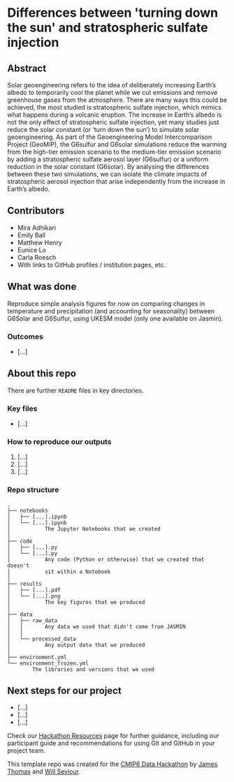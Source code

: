 # Differences between 'turning down the sun' and stratospheric sulfate injection

## Abstract

Solar geoengineering refers to the idea of deliberately increasing Earth’s albedo to temporarily cool the planet while we cut emissions and remove greenhouse gases from the atmosphere. There are many ways this could be achieved, the most studied is stratospheric sulfate injection, which mimics what happens during a volcanic eruption. The increase in Earth’s albedo is not the only effect of stratospheric sulfate injection, yet many studies just reduce the solar constant (or ‘turn down the sun’) to simulate solar geoengineering. As part of the Geoengineering Model Intercomparison Project (GeoMIP), the G6sulfur and G6solar simulations reduce the warming from the high-tier emission scenario to the medium-tier emission scenario by adding a stratospheric sulfate aerosol layer (G6sulfur) or a uniform reduction in the solar constant (G6solar). By analysing the differences between these two simulations, we can isolate the climate impacts of stratospheric aerosol injection that arise independently from the increase in Earth’s albedo. 

## Contributors

* Mira Adhikari
* Emily Ball
* Matthew Henry
* Eunice Lo
* Carla Roesch
* With links to GitHub profiles / institution pages, etc.

## What was done

Reproduce simple analysis figures for now on comparing changes in temperature and precipitation (and accounting for seasonality) between G6Solar and G6Sulfur, using UKESM model (only one available on Jasmin). 


### Outcomes

* [...]

## About this repo

There are further `README` files in key directories.

### Key files

* [...]

### How to reproduce our outputs

1. [...]
2. [...]
3. [...]

### Repo structure

    .
    ├── notebooks
    │   ├── [...].ipynb
    │   └── [...].ipynb
    │           The Jupyter Notebooks that we created
    │
    ├── code
    │   ├── [...].py
    │   └── [...].py
    │           Any code (Python or otherwise) that we created that doesn't
    │           sit within a Notebook
    │
    ├── results
    │   ├── [...].pdf
    │   └── [...].png
    │           The key figures that we produced
    │
    ├── data
    │   ├── raw_data
    │   │       Any data we used that didn't come from JASMIN
    │   │
    │   └── processed_data
    │           Any output data that we produced
    │
    ├── environment.yml
    └── environment_frozen.yml
            The libraries and versions that we used

## Next steps for our project

* [...]
* [...]
* [...]


Check our [Hackathon Resources](https://cmip6moap.github.io/resources/)
page for further guidance, including our participant guide and recommendations
for using Git and GitHub in your project team.

This template repo was created for the [CMIP6 Data Hackathon](https://cmip6moap.github.io)
by [James Thomas](https://github.com/jatonline) and [Will Seviour](https://github.com/wseviour).
